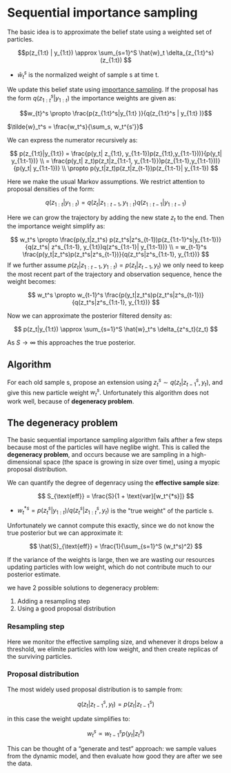 # Sequential importance sampling

The basic idea is to approximate the belief state using a weighted set of particles. 

$$p(z_{1:t} | y_{1:t}) \approx \sum_{s=1}^S \hat{w}_t \delta_{z_{1:t}^s} (z_{1:t}) $$

* $\hat{w}_t^s$  is the normalized weight of sample s at time t.

We update this belief state using [importance sampling](importance_sampling.md). If the proposal has the form $q(z_{1:t}^s| y_{1:t})$ the importance weights are given as:

$$w_{t}^s \propto \frac{p(z_{1:t}^s|y_{1:t} )}{q(z_{1:t}^s | y_{1:t} )}$$

$\tilde{w}_t^s = \frac{w_t^s}{\sum_s, w_t^{s'}}$

We can express the numerator recursively as:

$$
p(z_{1:t}|y_{1:t}) = \frac{p(y_t| z_{1:t}, y_{1:t-1})p(z_{1:t},y_{1:t-1}))}{p(y_t| y_{1:t-1})} \\
= \frac{p(y_t| z_t)p(z_t|z_{1:t-1, y_{1:t-1}})p(z_{1:t-1},y_{1:t-1}))}{p(y_t| y_{1:t-1})} \\
\propto p(y_t|z_t)p(z_t|z_{t-1})p(z_{1:t-1}| y_{1:t-1})
$$

Here we make the usual Markov assumptions. We restrict attention to proposal densities of the form:

$$
q(z_{1:t}| y_{1:t}) = q(z_t| z_{1:t-1}, y_{1:t})q(z_{1:t-1}| y_{1:t-1})
$$

Here we can grow the trajectory by adding the new state $z_t$ to the end. Then the importance weight simplify as:

$$
w_t^s \propto \frac{p(y_t|z_t^s) p(z_t^s|z^s_{t-1})p(z_{1:t-1}^s|y_{1:t-1})}{q(z_t^s| z^s_{1:t-1}, y_{1:t})q(z^s_{1:t-1}| y_{1:t-1})} \\
= w_{t-1}^s \frac{p(y_t|z_t^s)p(z_t^s|z^s_{t-1})}{q(z_t^s|z^s_{1:t-1}, y_{1:t})}
$$
If we further assume $p(z_t| z_{1:t-1}, y_{1:t}) = p(z_t| z_{t-1}, y_t)$ we only need to keep the most recent part of the trajectory and observation sequence, hence the weight becomes:

$$
w_t^s \propto w_{t-1}^s \frac{p(y_t|z_t^s)p(z_t^s|z^s_{t-1})}{q(z_t^s|z^s_{1:t-1}, y_{1:t})}
$$

Now we can approximate the posterior filtered density as:

$$
p(z_t|y_{1:t}) \approx \sum_{s=1}^S \hat{w}_t^s \delta_{z^s_t}(z_t)
$$

As $S \rightarrow \infty$ this approaches the true posterior. 

## Algorithm
For each old sample s, propose an extension using $z_t^s \sim q(z_t | z_{t-1}^s, y_t)$, and give this new particle weight $w_t^s$. Unfortunately this algorithm does not work well, because of **degeneracy problem**.

## The degeneracy problem
The basic sequential importance sampling algorithm fails afther a few steps because most of the particles will have neglibe wight. This is called the  **degeneracy problem**, and occurs because we are sampling in a high-dimensional space (the space is growing in size over time), using a myopic proposal distribution.

We can quantify the degree of degenracy using the **effective sample size**:

$$
S_{\text{eff}} = \frac{S}{1 + \text{var}[w_t^{*s}]}
$$
* $w_t^{*s} = p(z_t^s| y_{1:t}) / q(z_t^s| z_{1:t}^s, y_t)$ is the "true weight" of the particle s.

Unfortunately we cannot compute this exactly, since we do not know the true posterior but we can approximate it:

$$
\hat{S}_{\text{eff}} = \frac{1}{\sum_{s=1}^S (w_t^s)^2}
$$

If the variance of the weights is large, then we are wasting our resources updating particles with low weight, which do not contribute much to our posterior estimate.

we have 2 possible solutions to degeneracy problem:

1. Adding a resampling step
2. Using a good proposal distribution

### Resampling step
Here we monitor the effective sampling size, and whenever it drops below a threshold, we elimite particles with low weight, and then create replicas of the surviving particles. 

### Proposal distribution

The most widely used proposal distribution is to sample from:

$$q(z_t| z_{t-1}^s, y_t) = p(z_t | z_{t-1}^s)$$

in this case the weight update simplifies to:

$$w_t^s \propto w_{t-1}^s p(y_t| z_t^s)$$

This can be thought of a “generate and test” approach: we sample values from the dynamic model, and then evaluate how good they are after we see the data. 
